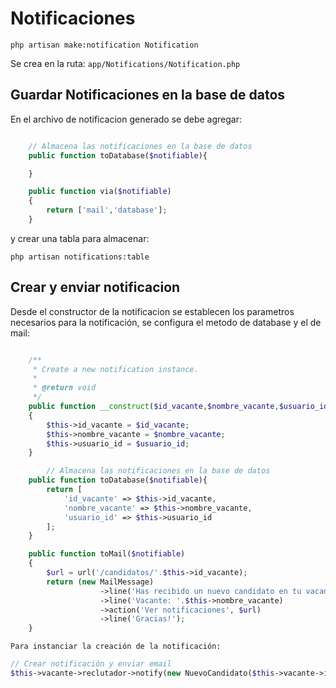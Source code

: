 # Notificaciones

```php artisan make:notification Notification```

Se crea en la ruta: `app/Notifications/Notification.php`

## Guardar Notificaciones en la base de datos

En el archivo de notificacion generado se debe agregar:

```php

    // Almacena las notificaciones en la base de datos
    public function toDatabase($notifiable){

    }
```

```php
    public function via($notifiable)
    {
        return ['mail','database'];
    }
```

y crear una tabla para almacenar:

```php artisan notifications:table```

## Crear y enviar notificacion

Desde el constructor de la notificacion se establecen los parametros necesarios para la notificación, se configura el metodo de database y el de mail:

```php

    /**
     * Create a new notification instance.
     *
     * @return void
     */
    public function __construct($id_vacante,$nombre_vacante,$usuario_id)
    {
        $this->id_vacante = $id_vacante;
        $this->nombre_vacante = $nombre_vacante;
        $this->usuario_id = $usuario_id;
    }

        // Almacena las notificaciones en la base de datos
    public function toDatabase($notifiable){
        return [ 
            'id_vacante' => $this->id_vacante,
            'nombre_vacante' => $this->nombre_vacante,
            'usuario_id' => $this->usuario_id
        ];
    }

    public function toMail($notifiable)
    {
        $url = url('/candidatos/'.$this->id_vacante);
        return (new MailMessage)
                    ->line('Has recibido un nuevo candidato en tu vacante')
                    ->line('Vacante: '.$this->nombre_vacante)
                    ->action('Ver notificaciones', $url)
                    ->line('Gracias!');
    }

```

`Para instanciar la creación de la notificación:`

```php
// Crear notificación y enviar email
$this->vacante->reclutador->notify(new NuevoCandidato($this->vacante->id,$this->vacante->titulo,auth()->user()->id));

```
